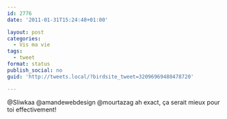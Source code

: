 ```yaml
---
id: 2776
date: '2011-01-31T15:24:48+01:00'

layout: post
categories:
  - Vis ma vie
tags:
  - tweet
format: status
publish_social: no
guid: 'http://tweets.local/?birdsite_tweet=32096969480478720'

---
```


@Sliwkaa @amandewebdesign @mourtazag ah exact, ça serait mieux pour toi effectivement!